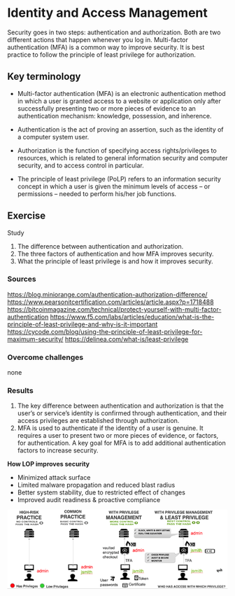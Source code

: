 # Identity and Access Management
 
Security goes in two steps: authentication and authorization. Both are two different actions that happen whenever you log in.
Multi-factor authentication (MFA) is a common way to improve security.
It is best practice to follow the principle of least privilege for authorization.


## Key terminology

* Multi-factor authentication (MFA) is an electronic authentication method in which a user is granted access to a website or application only after successfully presenting two or more pieces of evidence to an authentication mechanism: knowledge, possession, and inherence.

* Authentication is the act of proving an assertion, such as the identity of a computer system user.

* Authorization is the function of specifying access rights/privileges to resources, which is related to general information security and computer security, and to access control in particular.

* The principle of least privilege (PoLP) refers to an information security concept in which a user is given the minimum levels of access – or permissions – needed to perform his/her job functions.

## Exercise

Study
1. The difference between authentication and authorization.
2. The three factors of authentication and how MFA improves security.
3. What the principle of least privilege is and how it improves security.


### Sources

https://blog.miniorange.com/authentication-authorization-difference/
https://www.pearsonitcertification.com/articles/article.aspx?p=1718488
https://bitcoinmagazine.com/technical/protect-yourself-with-multi-factor-authentication
https://www.f5.com/labs/articles/education/what-is-the-principle-of-least-privilege-and-why-is-it-important
https://cycode.com/blog/using-the-principle-of-least-privilege-for-maximum-security/
https://delinea.com/what-is/least-privilege

### Overcome challenges

none

### Results

1. The key difference between authentication and authorization is that the user’s or service’s identity is confirmed through authentication, and their access privileges are established through authorization.
2. MFA is used to authenticate if the identity of a user is genuine. It requires a user to present two or more pieces of evidence, or factors, for authentication. A key goal for MFA is to add additional authentication factors to increase security.

**How LOP improves security**

* Minimized attack surface
* Limited malware propagation and reduced blast radius
* Better system stability, due to restricted effect of changes 
* Improved audit readiness & proactive compliance  

![Screenshot](https://github.com/Techgrounds-Cloud-9/cloud-9-elenageller/blob/main/00_includes/SECURITY/SEC-03-3.png)


